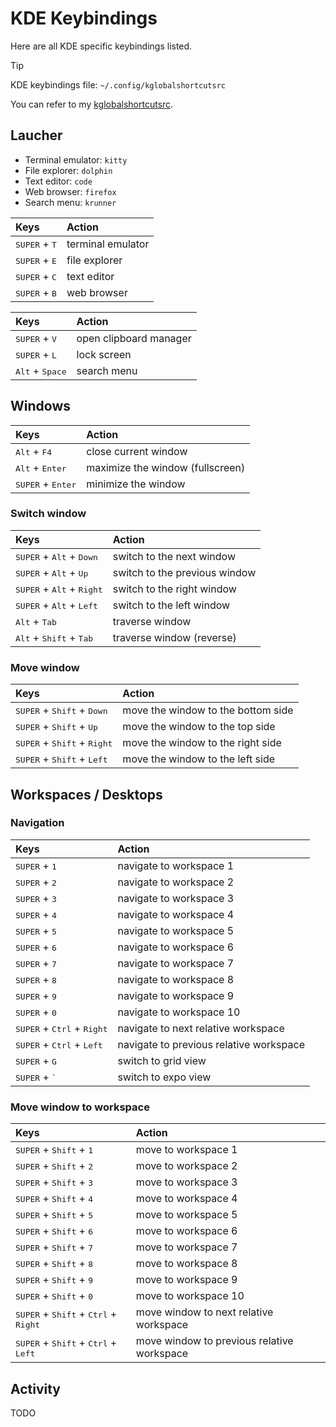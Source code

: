 # KDE Keybindings

Here are all KDE specific keybindings listed.

> [!TIP]
> KDE keybindings file: `~/.config/kglobalshortcutsrc`

You can refer to my [kglobalshortcutsrc](../../home/dot_config/executable_kglobalshortcutsrc).

## Laucher

- Terminal emulator: `kitty`
- File explorer: `dolphin`
- Text editor: `code`
- Web browser: `firefox`
- Search menu: `krunner`

| Keys                                                 | Action                          |
| :--------------------------------------------------- | :------------------------------ |
| <kbd>SUPER</kbd> + <kbd>T</kbd>                      | terminal emulator               |
| <kbd>SUPER</kbd> + <kbd>E</kbd>                      | file explorer                   |
| <kbd>SUPER</kbd> + <kbd>C</kbd>                      | text editor                     |
| <kbd>SUPER</kbd> + <kbd>B</kbd>                      | web browser                     |

| Keys                                                 | Action                          |
| :--------------------------------------------------- | :------------------------------ |
| <kbd>SUPER</kbd> + <kbd>V</kbd>                      | open clipboard manager          |
| <kbd>SUPER</kbd> + <kbd>L</kbd>                      | lock screen                     |
| <kbd>Alt</kbd> + <kbd>Space</kbd>                      | search menu                     |

## Windows

| Keys                                                 | Action                          |
| :--------------------------------------------------- | :------------------------------ |
| <kbd>Alt</kbd> + <kbd>F4</kbd>                       | close current window            |
| <kbd>Alt</kbd> + <kbd>Enter</kbd>                    | maximize the window (fullscreen)|
| <kbd>SUPER</kbd> + <kbd>Enter</kbd>                  | minimize the window             |

### Switch window

| Keys                                                 | Action                          |
| :--------------------------------------------------- | :------------------------------ |
| <kbd>SUPER</kbd> + <kbd>Alt</kbd> + <kbd>Down</kbd>  | switch to the next window       |
| <kbd>SUPER</kbd> + <kbd>Alt</kbd> + <kbd>Up</kbd>    | switch to the previous window   |
| <kbd>SUPER</kbd> + <kbd>Alt</kbd> + <kbd>Right</kbd> | switch to the right window      |
| <kbd>SUPER</kbd> + <kbd>Alt</kbd> + <kbd>Left</kbd>  | switch to the left window       |
| <kbd>Alt</kbd> + <kbd>Tab</kbd>                      | traverse window                 |
| <kbd>Alt</kbd> + <kbd>Shift</kbd> + <kbd>Tab</kbd>   | traverse window (reverse)       |

### Move window

| Keys                                                 | Action                          |
| :--------------------------------------------------- | :------------------------------ |
| <kbd>SUPER</kbd> + <kbd>Shift</kbd> + <kbd>Down</kbd>  | move the window to the bottom side  |
| <kbd>SUPER</kbd> + <kbd>Shift</kbd> + <kbd>Up</kbd>    | move the window to the top side     |
| <kbd>SUPER</kbd> + <kbd>Shift</kbd> + <kbd>Right</kbd> | move the window to the right side   |
| <kbd>SUPER</kbd> + <kbd>Shift</kbd> + <kbd>Left</kbd>  | move the window to the left side    |

## Workspaces / Desktops

### Navigation

| Keys                                                 | Action                          |
| :--------------------------------------------------- | :------------------------------ |
| <kbd>SUPER</kbd> + <kbd>1</kbd>                      | navigate to workspace 1         |
| <kbd>SUPER</kbd> + <kbd>2</kbd>                      | navigate to workspace 2         |
| <kbd>SUPER</kbd> + <kbd>3</kbd>                      | navigate to workspace 3         |
| <kbd>SUPER</kbd> + <kbd>4</kbd>                      | navigate to workspace 4         |
| <kbd>SUPER</kbd> + <kbd>5</kbd>                      | navigate to workspace 5         |
| <kbd>SUPER</kbd> + <kbd>6</kbd>                      | navigate to workspace 6         |
| <kbd>SUPER</kbd> + <kbd>7</kbd>                      | navigate to workspace 7         |
| <kbd>SUPER</kbd> + <kbd>8</kbd>                      | navigate to workspace 8         |
| <kbd>SUPER</kbd> + <kbd>9</kbd>                      | navigate to workspace 9         |
| <kbd>SUPER</kbd> + <kbd>0</kbd>                      | navigate to workspace 10        |
| <kbd>SUPER</kbd> + <kbd>Ctrl</kbd> + <kbd>Right</kbd>| navigate to next relative workspace      |
| <kbd>SUPER</kbd> + <kbd>Ctrl</kbd> + <kbd>Left</kbd> | navigate to previous relative workspace  |
| <kbd>SUPER</kbd> + <kbd>G</kbd>                      | switch to grid view             |
| <kbd>SUPER</kbd> + <kbd>`</kbd>                      | switch to expo view             |

### Move window to workspace

| Keys                                                 | Action                          |
| :--------------------------------------------------- | :------------------------------ |
| <kbd>SUPER</kbd> + <kbd>Shift</kbd> + <kbd>1</kbd>   | move to workspace 1             |
| <kbd>SUPER</kbd> + <kbd>Shift</kbd> + <kbd>2</kbd>   | move to workspace 2             |
| <kbd>SUPER</kbd> + <kbd>Shift</kbd> + <kbd>3</kbd>   | move to workspace 3             |
| <kbd>SUPER</kbd> + <kbd>Shift</kbd> + <kbd>4</kbd>   | move to workspace 4             |
| <kbd>SUPER</kbd> + <kbd>Shift</kbd> + <kbd>5</kbd>   | move to workspace 5             |
| <kbd>SUPER</kbd> + <kbd>Shift</kbd> + <kbd>6</kbd>   | move to workspace 6             |
| <kbd>SUPER</kbd> + <kbd>Shift</kbd> + <kbd>7</kbd>   | move to workspace 7             |
| <kbd>SUPER</kbd> + <kbd>Shift</kbd> + <kbd>8</kbd>   | move to workspace 8             |
| <kbd>SUPER</kbd> + <kbd>Shift</kbd> + <kbd>9</kbd>   | move to workspace 9             |
| <kbd>SUPER</kbd> + <kbd>Shift</kbd> + <kbd>0</kbd>   | move to workspace 10            |
| <kbd>SUPER</kbd> + <kbd>Shift</kbd> + <kbd>Ctrl</kbd> + <kbd>Right</kbd>  | move window to next relative workspace |
| <kbd>SUPER</kbd> + <kbd>Shift</kbd> + <kbd>Ctrl</kbd> + <kbd>Left</kbd>   | move window to previous relative workspace |

## Activity

TODO
